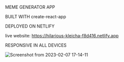 MEME GENERATOR APP


BUILT WITH create-react-app


DEPLOYED ON NETLIFY


live website: https://hilarious-kleicha-f8d416.netlify.app



RESPONSIVE IN ALL DEVICES


![Screenshot from 2023-02-07 17-14-11](https://user-images.githubusercontent.com/114683429/217269008-cbdf1575-b34f-45c5-be80-4c827cc319ba.png)


